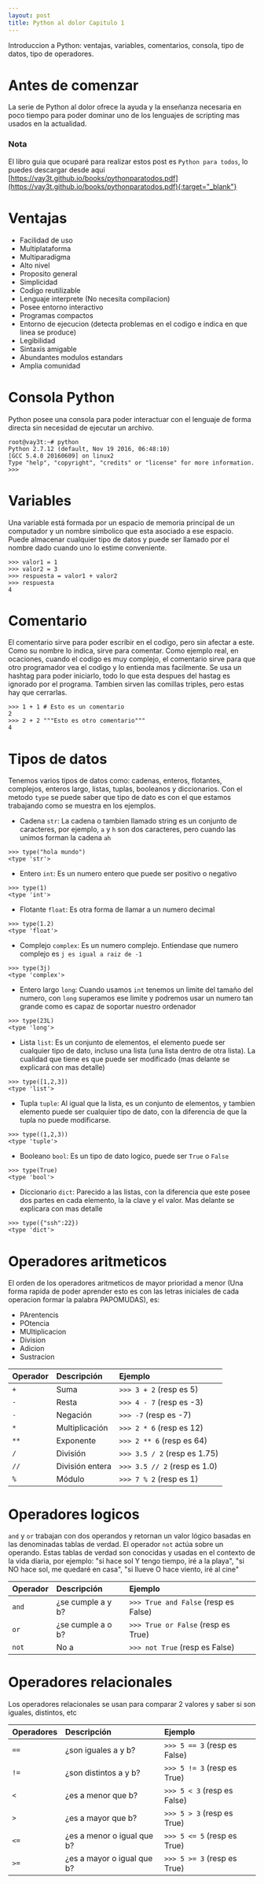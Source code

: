 ```yaml
---
layout: post
title: Python al dolor Capitulo 1
---
```


Introduccion a Python: ventajas, variables, comentarios, consola, tipo de datos, tipo de operadores.

# Antes de comenzar
La serie de Python al dolor ofrece la ayuda y la enseñanza necesaria en poco tiempo para poder dominar uno de los lenguajes de scripting mas usados en la actualidad. 

### Nota
El libro guia que ocuparé para realizar estos post es `Python para todos`, lo puedes descargar desde aqui [https://vay3t.github.io/books/pythonparatodos.pdf](https://vay3t.github.io/books/pythonparatodos.pdf){:target="_blank"}

# Ventajas
* Facilidad de uso
* Multiplataforma
* Multiparadigma
* Alto nivel
* Proposito general
* Simplicidad
* Codigo reutilizable
* Lenguaje interprete (No necesita compilacion)
* Posee entorno interactivo
* Programas compactos
* Entorno de ejecucion (detecta problemas en el codigo e indica en que linea se produce)
* Legibilidad
* Sintaxis amigable
* Abundantes modulos estandars
* Amplia comunidad

# Consola Python
Python posee una consola para poder interactuar con el lenguaje de forma directa sin necesidad de ejecutar un archivo.

```
root@vay3t:~# python
Python 2.7.12 (default, Nov 19 2016, 06:48:10) 
[GCC 5.4.0 20160609] on linux2
Type "help", "copyright", "credits" or "license" for more information.
>>> 
```

# Variables
Una variable está formada por un espacio de memoria principal de un computador y un nombre simbolico que esta asociado a ese espacio. Puede almacenar cualquier tipo de datos y puede ser llamado por el nombre dado cuando uno lo estime conveniente.

```
>>> valor1 = 1
>>> valor2 = 3
>>> respuesta = valor1 + valor2
>>> respuesta
4
```

# Comentario
El comentario sirve para poder escribir en el codigo, pero sin afectar a este. Como su nombre lo indica, sirve para comentar. Como ejemplo real, en ocaciones, cuando el codigo es muy complejo, el comentario sirve para que otro programador vea el codigo y lo entienda mas facilmente. Se usa un hashtag para poder iniciarlo, todo lo que esta despues del hastag es ignorado por el programa. Tambien sirven las comillas triples, pero estas hay que cerrarlas.

```
>>> 1 + 1 # Esto es un comentario
2
>>> 2 + 2 """Esto es otro comentario"""
4
```

# Tipos de datos
Tenemos varios tipos de datos como: cadenas, enteros, flotantes, complejos, enteros largo, listas, tuplas, booleanos y diccionarios. Con el metodo `type` se puede saber que tipo de dato es con el que estamos trabajando como se muestra en los ejemplos.

* Cadena `str`: 
La cadena o tambien llamado string es un conjunto de caracteres, por ejemplo, `a` y `h` son dos caracteres, pero cuando las unimos forman la cadena `ah` 

```
>>> type("hola mundo")
<type 'str'>
```


* Entero `int`: 
Es un numero entero que puede ser positivo o negativo

```
>>> type(1)
<type 'int'>
```


* Flotante `float`: 
Es otra forma de llamar a un numero decimal

```
>>> type(1.2)
<type 'float'>
```


* Complejo `complex`: 
Es un numero complejo. Entiendase que numero complejo es `j es igual a raiz de -1`

```
>>> type(3j)
<type 'complex'>
```


* Entero largo `long`: 
Cuando usamos `int` tenemos un limite del tamaño del numero, con `long` superamos ese limite y podremos usar un numero tan grande como es capaz de soportar nuestro ordenador

```
>>> type(23L)
<type 'long'>
```


* Lista `list`: 
Es un conjunto de elementos, el elemento puede ser cualquier tipo de dato, incluso una lista (una lista dentro de otra lista). La cualidad que tiene es que puede ser modificado (mas delante se explicará con mas detalle)

```
>>> type([1,2,3])
<type 'list'>
```


* Tupla `tuple`: 
Al igual que la lista, es un conjunto de elementos, y tambien elemento puede ser cualquier tipo de dato, con la diferencia de que la tupla no puede modificarse.

```
>>> type((1,2,3))
<type 'tuple'>
```


* Booleano `bool`: 
Es un tipo de dato logico, puede ser `True` o `False`

```
>>> type(True)
<type 'bool'>
```


* Diccionario `dict`: 
Parecido a las listas, con la diferencia que este posee dos partes en cada elemento, la la clave y el valor. Mas delante se explicara con mas detalle

```
>>> type({"ssh":22})
<type 'dict'>
```


# Operadores aritmeticos
El orden de los operadores aritmeticos de mayor prioridad a menor (Una forma rapida de poder aprender esto es con las letras iniciales de cada operacion formar la palabra PAPOMUDAS), es:

* PArentencis
* POtencia
* MUltiplicacion
* Division
* Adicion
* Sustracion 

| Operador | Descripción | Ejemplo |
|---|:---|:---|
| `+` | Suma | `>>> 3 + 2` (resp es 5) |
| `-` | Resta | `>>> 4 - 7` (resp es -3) |
| `-` | Negación | `>>> -7` (resp es -7) |
| `*` | Multiplicación | `>>> 2 * 6` (resp es 12) |
| `**` | Exponente | `>>> 2 ** 6` (resp es 64) |
| `/` | División | `>>> 3.5 / 2` (resp es 1.75) |
| `//` | División entera | `>>> 3.5 // 2` (resp es 1.0) |
| `%` | Módulo | `>>> 7 % 2` (resp es 1) |

# Operadores logicos
`and` y `or` trabajan con dos operandos y retornan un valor lógico basadas en las denominadas tablas de verdad. El operador `not` actúa sobre un operando. Estas tablas de verdad son conocidas y usadas en el contexto de la vida diaria, por ejemplo: "si hace sol Y tengo tiempo, iré a la playa", "si NO hace sol, me quedaré en casa", "si llueve O hace viento, iré al cine"

Operador | Descripción | Ejemplo
|---|:---|:---|
`and` | ¿se cumple a y b? | `>>> True and False` (resp es False)
`or` | ¿se cumple a o b? | `>>> True or False` (resp es True)
`not` | No a | `>>> not True` (resp es False)
 
# Operadores relacionales
Los operadores relacionales se usan para comparar 2 valores y saber si son iguales, distintos, etc

Operadores | Descripción | Ejemplo
|---|:---|:---|
`==` | ¿son iguales a y b? | `>>> 5 == 3` (resp es False)
`!=` | ¿son distintos a y b? | `>>> 5 != 3` (resp es True)
`<` | ¿es a menor que b? | `>>> 5 < 3` (resp es False)
`>` | ¿es a mayor que b? | `>>> 5 > 3` (resp es True)
`<=` | ¿es a menor o igual que b? | `>>> 5 <= 5` (resp es True)
`>=` | ¿es a mayor o igual que b? | `>>> 5 >= 3` (resp es True)
